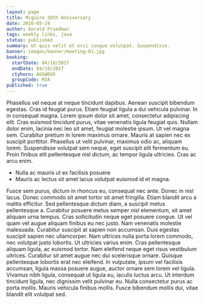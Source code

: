 ```yaml
---
layout: page
title: Mcguire 30th Anniversary
date: 2016-05-24
author: Gerald Friedman
tags: weekly links, java
status: published
summary: Ut quis velit et orci congue volutpat. Suspendisse.
banner: images/banner/meeting-01.jpg
booking:
  startDate: 04/18/2017
  endDate: 04/19/2017
  ctyhocn: AGSWEHX
  groupCode: M3A
published: true
---
```

Phasellus vel neque at neque tincidunt dapibus. Aenean suscipit bibendum egestas. Cras id feugiat purus. Etiam feugiat ligula a dui vehicula pulvinar. In in consequat magna. Lorem ipsum dolor sit amet, consectetur adipiscing elit. Cras euismod tincidunt purus, vitae venenatis ligula feugiat quis. Nullam dolor enim, lacinia nec leo sit amet, feugiat molestie ipsum. Ut vel magna sem. Curabitur pretium in lorem maximus ornare. Mauris at sapien nec ex suscipit porttitor. Phasellus ut velit pulvinar, maximus odio ac, aliquam lorem. Suspendisse volutpat sem neque, eget suscipit elit fermentum eu. Proin finibus elit pellentesque nisl dictum, ac tempor ligula ultricies. Cras ac arcu enim.

* Nulla ac mauris ut ex facilisis posuere
* Mauris ac lectus sit amet lacus volutpat euismod id et magna.

Fusce sem purus, dictum in rhoncus eu, consequat nec ante. Donec in nisl lacus. Donec commodo sit amet tortor sit amet fringilla. Etiam blandit arcu a mattis efficitur. Sed pellentesque dictum diam, a suscipit metus pellentesque a. Curabitur posuere metus semper nisl elementum, sit amet aliquam urna tempus. Cras sollicitudin neque eget posuere congue. Ut vel quam vel augue aliquam finibus eu nec justo. Nam venenatis molestie malesuada. Curabitur suscipit at sapien non accumsan. Duis egestas suscipit sapien nec ullamcorper. Nam ultrices nulla porta lorem commodo, nec volutpat justo lobortis. Ut ultricies varius enim. Cras pellentesque aliquam ligula, ac euismod tortor. Nam eleifend neque eget risus vestibulum ultrices. Curabitur sit amet augue nec dui scelerisque ornare.
Quisque pellentesque lobortis erat nec eleifend. In vulputate, ipsum vel facilisis accumsan, ligula massa posuere augue, auctor ornare sem lorem vel ligula. Vivamus nibh ligula, consequat ut ligula eu, iaculis luctus arcu. Ut interdum tincidunt ligula, nec dignissim velit pulvinar eu. Nulla consectetur purus ac porta mollis. Mauris vehicula finibus mollis. Fusce bibendum mollis dui, vitae blandit elit volutpat sed.
